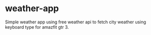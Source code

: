 # weather-app
Simple weather app using free weather api to fetch city
weather using keyboard type for amazfit gtr 3.
